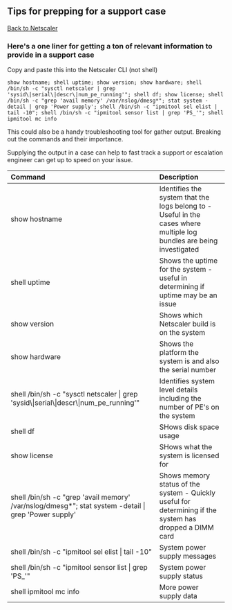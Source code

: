 ## Tips for prepping for a support case
[Back to Netscaler](netscaler.md)

### Here's a one liner for getting a ton of relevant information to provide in a support case
Copy and paste this into the Netscaler CLI (not shell)
	
	show hostname; shell uptime; show version; show hardware; shell /bin/sh -c "sysctl netscaler | grep 'sysid\|serial\|descr\|num_pe_running'"; shell df; show license; shell /bin/sh -c "grep 'avail memory' /var/nslog/dmesg*"; stat system -detail | grep 'Power supply'; shell /bin/sh -c "ipmitool sel elist | tail -10"; shell /bin/sh -c "ipmitool sensor list | grep 'PS_'"; shell ipmitool mc info

This could also be a handy troubleshooting tool for gather output.  Breaking out the commands and their importance.

Supplying the output in a case can help to fast track a support or escalation engineer can get up to speed on your issue.

| Command						| Description 								|
| :---           				| :----   									|
| show hostname  				| Identifies the system that the logs belong to - Useful in the cases where multiple log bundles are being investigated | 
| 	shell uptime 				| Shows the uptime for the system - useful in determining if uptime may be an issue |
| 	show version 				| Shows which Netscaler build is on the system |
| 	show hardware 				| Shows the platform the system is and also the serial number			|
| 	shell /bin/sh -c "sysctl netscaler &#124; grep 'sysid&#92;&#124;serial&#92;&#124;descr&#92;&#124;num_pe_running'" |	Identifies system level details including the number of PE's on the system		|
|	shell df 					|	SHows disk space usage		|
|	show license 				|	SHows what the system is licensed for		|
|	shell /bin/sh -c "grep 'avail memory' /var/nslog/dmesg*"; stat system -detail &#124; grep 'Power supply' | Shows memory status of the system - Quickly useful for determining if the system has dropped a DIMM card		|
|	shell /bin/sh -c "ipmitool sel elist &#124; tail -10" |	System power supply messages		|
|	shell /bin/sh -c "ipmitool sensor list &#124; grep 'PS_'" |	System power supply status		|
|	shell ipmitool mc info 		|	More power supply data		|
	